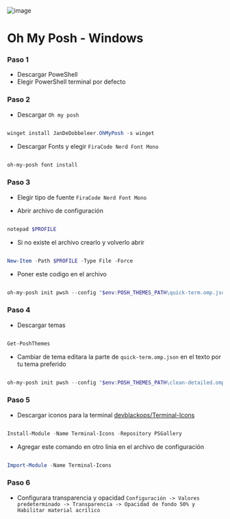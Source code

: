 ![image](https://github.com/user-attachments/assets/9b127c08-069c-4bdb-8318-5b2818123603)

 

 
 # Oh My Posh - Windows
### Paso 1
- Descargar PoweShell
- Elegir PowerShell terminal por defecto
### Paso 2
- Descargar `Oh my posh`
```powershell

winget install JanDeDobbeleer.OhMyPosh -s winget

```
- Descargar Fonts y elegir `FiraCode Nerd Font Mono`
```powershell

oh-my-posh font install

```
### Paso 3
- Elegir  tipo de fuente `FiraCode Nerd Font Mono`

- Abrir archivo de configuración
```powershell

notepad $PROFILE

```
- Si no existe el archivo crearlo y volverlo abrir
```powershell

New-Item -Path $PROFILE -Type File -Force

```
- Poner este codigo en el archivo
```powershell

oh-my-posh init pwsh --config "$env:POSH_THEMES_PATH\quick-term.omp.json" | Invoke-Expression

```

### Paso 4
- Descargar temas
```powershell

Get-PoshThemes

```

- Cambiar de tema editara la parte de `quick-term.omp.json` en el texto por tu tema preferido
```powershell

oh-my-posh init pwsh --config "$env:POSH_THEMES_PATH\clean-detailed.omp.json" | Invoke-Expression

```

### Paso 5 
- Descargar iconos para la terminal [devblackops/Terminal-Icons](https://github.com/devblackops/Terminal-Icons)
```powershell

Install-Module -Name Terminal-Icons -Repository PSGallery

```
- Agregar este comando en otro linia en el archivo de configuración
```powershell

Import-Module -Name Terminal-Icons

```

### Paso 6
- Configurara transparencia y opacidad
`Configuración -> Valores predeterminado -> Transparencia -> Opacidad de fondo 50% y Habilitar material acrílico`
